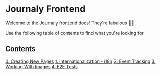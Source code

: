 # Journaly Frontend

Welcome to the Journaly frontend docs! They're fabulous 💅🏼

Use the following table of contents to find what you're looking for.

## Contents

[0. Creating New Pages](./docs/0-creating-pages.md)
[1. Internationalization - i18n](./docs/1-internationalization.md)
[2. Event Tracking](./docs/2-event-tracking.md)
[3. Working With Images](./docs/3-working-with-images.md)
[4. E2E Tests](./docs/4-e2e-tests.md)

